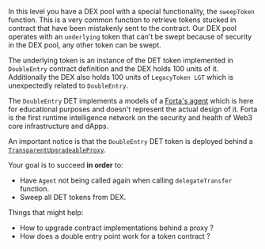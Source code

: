 In this level you have a DEX pool with a special functionality, the `sweepToken` function. This is a very common function to retrieve tokens stucked in contract that have been mistakenly sent to the contract. Our DEX pool operates with an `underlying` token that can't be swept because of security in the DEX pool, any other token can be swept.

The underlying token is an instance of the DET token implemented in `DoubleEntry` contract definition and the DEX holds 100 units of it. Additionally the DEX also holds 100 units of `LegacyToken LGT` which is unexpectedly related to `DoubleEntry`.

The `DoubleEntry` DET implements a models of a [Forta's agent](https://docs.forta.network/en/latest/) which is here for educational purposes and doesn't represent the actual design of it. Forta is the first runtime intelligence network on the security and health of Web3 core infrastructure and dApps.

An important notice is that the `DoubleEntry` DET token is deployed behind a [`TransparentUpgradeableProxy`](https://github.com/OpenZeppelin/openzeppelin-contracts/blob/release-v3.2.0/contracts/proxy/TransparentUpgradeableProxy.sol).

Your goal is to succeed **in order** to:
- Have `Agent` not being called again when calling `delegateTransfer` function.
- Sweep all DET tokens from DEX.

Things that might help:
- How to upgrade contract implementations behind a proxy ?
- How does a double entry point work for a token contract ?
